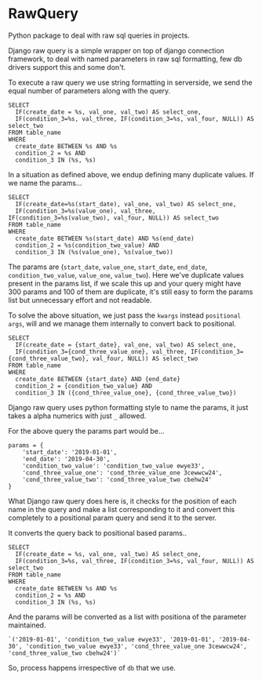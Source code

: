 # RawQuery
Python package to deal with raw sql queries in projects.


Django raw query is a simple wrapper on top of django connection framework, to deal with named parameters in raw sql formatting, few db drivers support this and some don't.

To execute a raw query we use string formatting in serverside, we send the equal number of parameters along with the query.

    SELECT
      IF(create_date = %s, val_one, val_two) AS select_one,
      IF(condition_3=%s, val_three, IF(condition_3=%s, val_four, NULL)) AS select_two
    FROM table_name
    WHERE
      create_date BETWEEN %s AND %s
      condition_2 = %s AND
      condition_3 IN (%s, %s)

In a situation as defined above, we endup defining many duplicate values. If we name the params...

    SELECT
      IF(create_date=%s(start_date), val_one, val_two) AS select_one,
      IF(condition_3=%s(value_one), val_three, IF(condition_3=%s(value_two), val_four, NULL)) AS select_two
    FROM table_name
    WHERE
      create_date BETWEEN %s(start_date) AND %s(end_date)
      condition_2 = %s(condition_two_value) AND
      condition_3 IN (%s(value_one), %s(value_two))

The params are (`start_date`, `value_one`, `start_date`, `end_date`, `condition_two_value`, `value_one`, `value_two`). Here we've duplicate values present in the params list, if we scale this up and your query might have 300 params and 100 of them are duplicate, it's still easy to form the params list but unnecessary effort and not readable.

To solve the above situation, we just pass the `kwargs` instead `positional args`, will and we manage them internally to convert back to positional.

    SELECT
      IF(create_date = {start_date}, val_one, val_two) AS select_one,
      IF(condition_3={cond_three_value_one}, val_three, IF(condition_3={cond_three_value_two}, val_four, NULL)) AS select_two
    FROM table_name
    WHERE
      create_date BETWEEN {start_date} AND {end_date}
      condition_2 = {condition_two_value} AND
      condition_3 IN ({cond_three_value_one}, {cond_three_value_two})

Django raw query uses python formatting style to name the params, it just takes a alpha numerics with just `_` allowed.

For the above query the params part would be...

    params = {
        'start_date': '2019-01-01',
        'end_date': '2019-04-30',
        'condition_two_value': 'condition_two_value ewye33',
        'cond_three_value_one': 'cond_three_value_one 3cewwcw24',
        'cond_three_value_two': 'cond_three_value_two cbehw24'
    }

What Django raw query does here is, it checks for the position of each name in the query and make a list corresponding to it and convert this completely to a positional param query and send it to the server.

It converts the query back to positional based params..

    SELECT
      IF(create_date = %s, val_one, val_two) AS select_one,
      IF(condition_3=%s, val_three, IF(condition_3=%s, val_four, NULL)) AS select_two
    FROM table_name
    WHERE
      create_date BETWEEN %s AND %s
      condition_2 = %s AND
      condition_3 IN (%s, %s)

And the params will be converted as a list with positiona of the parameter maintained.

    `('2019-01-01', 'condition_two_value ewye33', '2019-01-01', '2019-04-30', 'condition_two_value ewye33', 'cond_three_value_one 3cewwcw24', 'cond_three_value_two cbehw24')`

So, process happens irrespective of `db` that we use.
